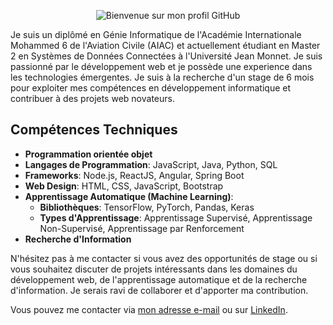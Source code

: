 <p align="center">
  <img src="https://placehold.it/150/333333/ffffff?text=Bienvenue+sur+mon+profil+GitHub" alt="Bienvenue sur mon profil GitHub">
</p>

Je suis un diplômé en Génie Informatique de l'Académie Internationale Mohammed 6 de l'Aviation Civile (AIAC) et actuellement étudiant en Master 2 en Systèmes de Données Connectées à l'Université Jean Monnet. Je suis passionné par le développement web et je possède une experience dans les technologies émergentes. Je suis à la recherche d'un stage de 6 mois pour exploiter mes compétences en développement informatique et contribuer à des projets web novateurs.

## Compétences Techniques

- **Programmation orientée objet**
- **Langages de Programmation**: JavaScript, Java, Python, SQL
- **Frameworks**: Node.js, ReactJS, Angular, Spring Boot
- **Web Design**: HTML, CSS, JavaScript, Bootstrap
- **Apprentissage Automatique (Machine Learning)**:
  - **Bibliothèques**: TensorFlow, PyTorch, Pandas, Keras
  - **Types d'Apprentissage**: Apprentissage Supervisé, Apprentissage Non-Supervisé, Apprentissage par Renforcement
- **Recherche d'Information**

N'hésitez pas à me contacter si vous avez des opportunités de stage ou si vous souhaitez discuter de projets intéressants dans les domaines du développement web, de l'apprentissage automatique et de la recherche d'information. Je serais ravi de collaborer et d'apporter ma contribution.

Vous pouvez me contacter via [mon adresse e-mail](ali.bougassaa@etu.univ-st-etienne.fr) ou sur [LinkedIn](https://www.linkedin.com/in/ali-bougassaa).
